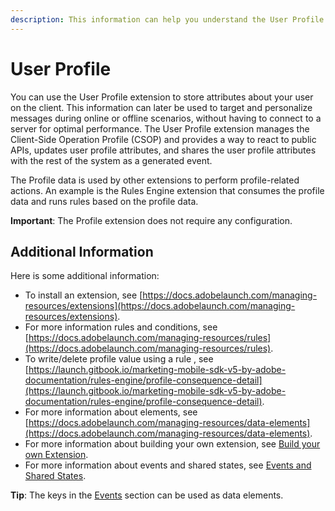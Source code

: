 ```yaml
---
description: This information can help you understand the User Profile Extension.
---
```


# User Profile

You can use the User Profile extension to store attributes about your user on the client. This information can later be used to target and personalize messages during online or offline scenarios, without having to connect to a server for optimal performance. The User Profile extension manages the Client-Side Operation Profile \(CSOP\) and provides a way to react to public APIs, updates user profile attributes, and shares the user profile attributes with the rest of the system as a generated event.

The Profile data is used by other extensions to perform profile-related actions. An example is the Rules Engine extension that consumes the profile data and runs rules based on the profile data.

**Important**: The Profile extension does not require any configuration.

## Additional Information

Here is some additional information:

* To install an extension, see [https://docs.adobelaunch.com/managing-resources/extensions](https://docs.adobelaunch.com/managing-resources/extensions).
* For more information rules and conditions, see [https://docs.adobelaunch.com/managing-resources/rules](https://docs.adobelaunch.com/managing-resources/rules).
* To write/delete profile value using a rule , see [https://launch.gitbook.io/marketing-mobile-sdk-v5-by-adobe-documentation/rules-engine/profile-consequence-detail](https://launch.gitbook.io/marketing-mobile-sdk-v5-by-adobe-documentation/rules-engine/profile-consequence-detail).
* For more information about elements, see [https://docs.adobelaunch.com/managing-resources/data-elements](https://docs.adobelaunch.com/managing-resources/data-elements).
* For more information about building your own extension, see [Build your own Extension](../build-your-own-extension/).  
* For more information about events and shared states, see [Events and Shared States](../build-your-own-extension/events/).

**Tip**: The keys in the [Events](../build-your-own-extension/events/) section can be used as data elements.

